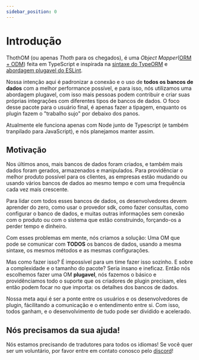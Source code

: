 ```yaml
---
sidebar_position: 0
---
```


# Introdução

ThothOM (ou apenas _Thoth_ para os chegados), é uma _Object Mapper_([ORM + ODM](https://medium.com/spidernitt/orm-and-odm-a-brief-introduction-369046ec57eb)) feita em TypeScript e inspirada na [sintaxe do TypeORM](https://github.com/typeorm/typeorm) e [abordagem plugavel do ESLint](https://eslint.org/).

Nossa intenção aqui é padronizar a conexão e o uso de **todos os bancos de dados** com a melhor performance possível, e para isso, nós utilizamos uma abordagem plugavel, com isso mais pessoas podem contribuir e criar suas próprias integrações com diferentes tipos de bancos de dados. O foco desse pacote para o usuário final, é apenas fazer a tipagem, enquanto os plugin fazem o "trabalho sujo" por debaixo dos panos.

Atualmente ele funciona apenas com Node junto de Typescript (e também tranpilado para JavaScript), e nós planejamos manter assim.

## Motivação

Nos últimos anos, mais bancos de dados foram criados, e também mais dados foram gerados, armazenados e manipulados. Para providênciar o melhor produto possível para os clientes, as empresas estão mudando ou usando vários bancos de dados ao mesmo tempo e com uma frequência cada vez mais crescente.

Para lidar com todos esses bancos de dados, os desenvolvedores devem aprender do zero, como usar o provedor sdk, como fazer consultas, como configurar o banco de dados, e muitas outras informações sem conexão com o produto ou com o sistema que estão construindo, forçando-os a perder tempo e dinheiro.

Com esses problemas em mente, nós criamos a solução: Uma OM que pode se comunicar com **TODOS** os bancos de dados, usando a mesma sintaxe, os mesmos métodos e as mesmas configurações.

Mas como fazer isso? É impossível para um time fazer isso sozinho. E sobre a complexidade e o tamanho do pacote? Seria insano e ineficaz. Então nós escolhemos fazer uma OM **plugavel**, nós fazemos o básico e providênciamos todo o suporte que os criadores de plugin precisam, eles então podem focar no que importa: os detalhes dos bancos de dados.

Nossa meta aqui é ser a ponte entre os usuários e os desenvolvedores de plugin, fácilitando a comunicação e o entendimento entre si. Com isso, todos ganham, e o desenvolvimento de tudo pode ser dividido e acelerado.

## Nós precisamos da sua ajuda!

Nós estamos precisando de tradutores para todos os idiomas! Se você quer ser um voluntário, por favor entre em contato conosco pelo [discord](https://discord.gg/NMtAJ6whG7)!
